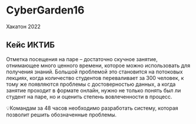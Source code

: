 # CyberGarden16
Хакатон 2022

## Кейс ИКТИБ
Отметка посещения на паре – достаточно скучное занятие, отнимающее много ценного времени, которое можно 
использовать для получения знаний. Большой проблемой это становится на потоковых лекциях, когда количество 
студентов переваливает за 300 человек, к тому же появляются проблемы с достоверностью данных, а когда занятие
проходит в формате онлайн, нужно не только понять был ли студент на паре, но и оценить степень вовлеченности 
в процесс.

💡Командам за 48 часов необходимо разработать систему, которая позволит решить обозначенные проблемы.

